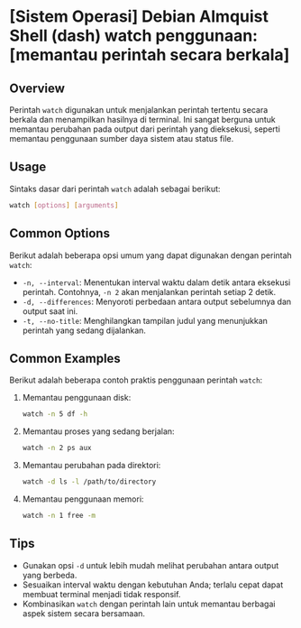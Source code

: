# [Sistem Operasi] Debian Almquist Shell (dash) watch penggunaan: [memantau perintah secara berkala]

## Overview
Perintah `watch` digunakan untuk menjalankan perintah tertentu secara berkala dan menampilkan hasilnya di terminal. Ini sangat berguna untuk memantau perubahan pada output dari perintah yang dieksekusi, seperti memantau penggunaan sumber daya sistem atau status file.

## Usage
Sintaks dasar dari perintah `watch` adalah sebagai berikut:

```bash
watch [options] [arguments]
```

## Common Options
Berikut adalah beberapa opsi umum yang dapat digunakan dengan perintah `watch`:

- `-n, --interval`: Menentukan interval waktu dalam detik antara eksekusi perintah. Contohnya, `-n 2` akan menjalankan perintah setiap 2 detik.
- `-d, --differences`: Menyoroti perbedaan antara output sebelumnya dan output saat ini.
- `-t, --no-title`: Menghilangkan tampilan judul yang menunjukkan perintah yang sedang dijalankan.

## Common Examples
Berikut adalah beberapa contoh praktis penggunaan perintah `watch`:

1. Memantau penggunaan disk:
   ```bash
   watch -n 5 df -h
   ```

2. Memantau proses yang sedang berjalan:
   ```bash
   watch -n 2 ps aux
   ```

3. Memantau perubahan pada direktori:
   ```bash
   watch -d ls -l /path/to/directory
   ```

4. Memantau penggunaan memori:
   ```bash
   watch -n 1 free -m
   ```

## Tips
- Gunakan opsi `-d` untuk lebih mudah melihat perubahan antara output yang berbeda.
- Sesuaikan interval waktu dengan kebutuhan Anda; terlalu cepat dapat membuat terminal menjadi tidak responsif.
- Kombinasikan `watch` dengan perintah lain untuk memantau berbagai aspek sistem secara bersamaan.
